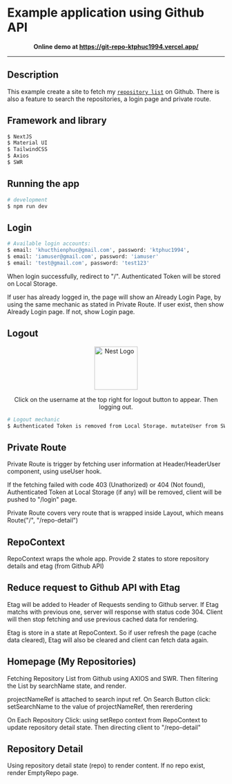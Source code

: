# Example application using Github API

<p align="center"><b>Online demo at <a href="https://git-repo-ktphuc1994.vercel.app/" target="_blank">https://git-repo-ktphuc1994.vercel.app/</a></b></p>

---

## Description

This example create a site to fetch my [`repository list`](https://github.com/ktphuc1994?tab=repositories) on Github. There is also a feature to search the repositories, a login page and private route.

## Framework and library

```bash
$ NextJS
$ Material UI
$ TailwindCSS
$ Axios
$ SWR
```

## Running the app

```bash
# development
$ npm run dev
```

## Login

```bash
# Available login accounts:
$ email: 'khucthienphuc@gmail.com', password: 'ktphuc1994',
$ email: 'iamuser@gmail.com', password: 'iamuser'
$ email: 'test@gmail.com', password: 'test123'
```

When login successfully, redirect to "/". Authenticated Token will be stored on Local Storage.

If user has already logged in, the page will show an Already Login Page, by using the same mechanic as stated in Private Route. If user exist, then show Already Login page. If not, show Login page.

## Logout

<p align="center">
  <img src="https://i.imgur.com/MrvMdJj.jpg" width="100" alt="Nest Logo" />
</p>
<p align="center">Click on the username at the top right for logout button to appear. Then logging out.</p>

```bash
# Logout mechanic
$ Authenticated Token is removed from Local Storage. mutateUser from SWR is called, user data is set to undefined. SWR will try to revalidate user data. Private Route will kick in.
```

## Private Route

<p>Private Route is trigger by fetching user information at Header/HeaderUser component, using useUser hook.</p>
<p>If the fetching failed with code 403 (Unathorized) or 404 (Not found), Authenticated Token at Local Storage (if any) will be removed, client will be pushed to "/login" page.</p>
<p>Private Route covers very route that is wrapped inside Layout, which means Route("/", "/repo-detail")</p>

## RepoContext

<p>RepoContext wraps the whole app. Provide 2 states to store repository details and etag (from Github API)</p>

## Reduce request to Github API with Etag

<p>Etag will be added to Header of Requests sending to Github server. If Etag matchs with previous one, server will response with status code 304. Client will then stop fetching and use previous cached data for rendering.</p>
<p>Etag is store in a state at RepoContext. So if user refresh the page (cache data cleared), Etag will also be cleared and client can fetch data again.</p>

## Homepage (My Repositories)

<p>Fetching Repository List from Github using AXIOS and SWR. Then filtering the List by searchName state, and render.</p>
<p>projectNameRef is attached to search input ref. On Search Button click: setSearchName to the value of projectNameRef, then rererdering</p>
<p>On Each Repository Click: using setRepo context from RepoContext to update repository detail state. Then directing client to "/repo-detail" </p>

## Repository Detail

<p>Using repository detail state (repo) to render content. If no repo exist, render EmptyRepo page.</p>

